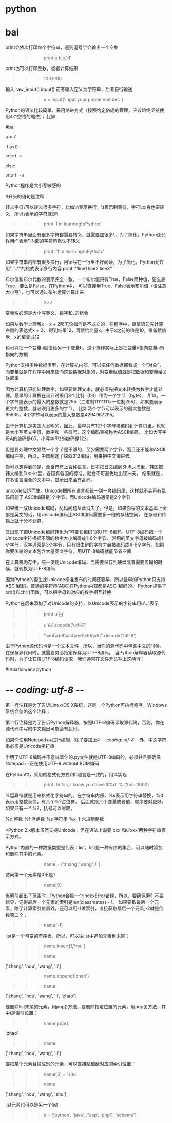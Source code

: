 # python
# bai

print会依次打印每个字符串，遇到逗号“,”会输出一个空格  
>>>print a,b,c,'d'

print也可以打印整数，或者计算结果  
>>>100+100

输入 raw_input() input() 前者输入定义为字符串，后者自行输送 
>>>a = input('input your phone number:')

Python的语法比较简单，采用缩进方式（按照约定俗成的管理，应该始终坚持使用4个空格的缩进），比如

#bai

a = 7

if a>0:

    print a
    
else:

    print -a

Python程序是大小写敏感的

#开头的语句是注释

转义字符\可以转义很多字符，比如\n表示换行，\t表示制表符，字符\本身也要转义，所以\\表示的字符就是\ 
>>>print 'I\'m learning\nPython.'

如果字符串里面有很多字符都需要转义，就需要加很多\，为了简化，Python还允许用r''表示''内部的字符串默认不转义
>>>print r'I\'m learning\nPython.'

如果字符串内部有很多换行，用\n写在一行里不好阅读，为了简化，Python允许用'''...'''的格式表示多行内容
print '''line1
line2
line3'''

布尔值和布尔代数的表示完全一致，一个布尔值只有True、False两种值，要么是True，要么是False，在Python中，
可以直接用True、False表示布尔值（请注意大小写），也可以通过布尔运算计算出来
>>>3>2

变量名必须是大小写英文、数字和_的组合

如果从数学上理解x = x + 2那无论如何是不成立的，在程序中，赋值语句先计算右侧的表达式x + 2，
得到结果12，再赋给变量x。由于x之前的值是10，重新赋值后，x的值变成12

也可以把一个变量a赋值给另一个变量b，这个操作实际上是把变量b指向变量a所指向的数据

Python支持多种数据类型，在计算机内部，可以把任何数据都看成一个“对象”，而变量就是在程序中用来指向这些数据对象的，对变量赋值就是把数据和变量给关联起来

因为计算机只能处理数字，如果要处理文本，就必须先把文本转换为数字才能处理。最早的计算机在设计时采用8个比特（bit）作为一个字节（byte），
所以，一个字节能表示的最大的整数就是255（二进制11111111=十进制255），如果要表示更大的整数，就必须用更多的字节。
比如两个字节可以表示的最大整数是65535，4个字节可以表示的最大整数是4294967295。

由于计算机是美国人发明的，因此，最早只有127个字母被编码到计算机里，也就是大小写英文字母、数字和一些符号，这个编码表被称为ASCII编码，
比如大写字母A的编码是65，小写字母z的编码是122。

但是要处理中文显然一个字节是不够的，至少需要两个字节，而且还不能和ASCII编码冲突，所以，中国制定了GB2312编码，用来把中文编进去。

你可以想得到的是，全世界有上百种语言，日本把日文编到Shift_JIS里，韩国把韩文编到Euc-kr里，各国有各国的标准，就会不可避免地出现冲突，
结果就是，在多语言混合的文本中，显示出来会有乱码。

unicode应运而生。Unicode把所有语言都统一到一套编码里，这样就不会再有乱码问题了,ASCII编码是1个字节，而Unicode编码通常是2个字节

如果统一成Unicode编码，乱码问题从此消失了。但是，如果你写的文本基本上全部是英文的话，用Unicode编码比ASCII编码需要多一倍的存储空间，
在存储和传输上就十分不划算。

又出现了把Unicode编码转化为“可变长编码”的UTF-8编码。UTF-8编码把一个Unicode字符根据不同的数字大小编码成1-6个字节，
常用的英文字母被编码成1个字节，汉字通常是3个字节，只有很生僻的字符才会被编码成4-6个字节。如果你要传输的文本包含大量英文字符，用UTF-8编码就能节省空间

在计算机内存中，统一使用Unicode编码，当需要保存到硬盘或者需要传输的时候，就转换为UTF-8编码

因为Python的诞生比Unicode标准发布的时间还要早，所以最早的Python只支持ASCII编码，普通的字符串'ABC'在Python内部都是ASCII编码的。
Python提供了ord()和chr()函数，可以把字母和对应的数字相互转换

Python在后来添加了对Unicode的支持，以Unicode表示的字符串用u'...'表示

>>>print u'白'

>>>u'白'.encode('utf-8')

>>>'\xe4\xb8\xad\xe6\x96\x87'.decode('utf-8')

由于Python源代码也是一个文本文件，所以，当你的源代码中包含中文的时候，在保存源代码时，就需要务必指定保存为UTF-8编码。
当Python解释器读取源代码时，为了让它按UTF-8编码读取，我们通常在文件开头写上这两行：

#!/usr/bin/env python

# -*- coding: utf-8 -*-

第一行注释是为了告诉Linux/OS X系统，这是一个Python可执行程序，Windows系统会忽略这个注释；

第二行注释是为了告诉Python解释器，按照UTF-8编码读取源代码，否则，你在源代码中写的中文输出可能会有乱码。

如果你使用Notepad++进行编辑，除了要加上# -*- coding: utf-8 -*-外，中文字符串必须是Unicode字符串

申明了UTF-8编码并不意味着你的.py文件就是UTF-8编码的，必须并且要确保Notepad++正在使用UTF-8 without BOM编码

在Python中，采用的格式化方式和C语言是一致的，用%实现

>>>print 'hi %s, I konw you have $%d' % ('hou',1000)

%运算符就是用来格式化字符串的。在字符串内部，%s表示用字符串替换，%d表示用整数替换，有几个%?占位符，
后面就跟几个变量或者值，顺序要对应好。如果只有一个%?，括号可以省略。

%d	整数
%f	浮点数
%s	字符串
%x	十六进制整数

*Python 2.x版本虽然支持Unicode，但在语法上需要'xxx'和u'xxx'两种字符串表示方式。

Python内置的一种数据类型是列表：list。list是一种有序的集合，可以随时添加和删除其中的元素。

>>> name = ['zhang','wang','li']

访问第一个元素是0不是1

>>>name[0]

当索引超出了范围时，Python会报一个IndexError错误，所以，要确保索引不要越界，记得最后一个元素的索引是len(classmates) - 1。
如果要取最后一个元素，除了计算索引位置外，还可以用-1做索引，直接获取最后一个元素,-2就是倒数第二个：

>>>name[-1]


list是一个可变的有序表，所以，可以往list中追加元素到末尾：

>>> name.insert(1,'hou')

>>> name

['zhang', 'hou', 'wang', 'li']

>>> name.append('zhao')

>>> name

['zhang', 'hou', 'wang', 'li', 'zhao']

要删除list末尾的元素，用pop()方法，要删除指定位置的元素，用pop(i)方法，其中i是索引位置：

>>> name.pop()

'zhao'

>>> name

['zhang', 'hou', 'wang', 'li']

要把某个元素替换成别的元素，可以直接赋值给对应的索引位置：

>>> name[3] = 'situ'

>>> name

['zhang', 'hou', 'wang', 'situ']

list元素也可以是另一个list

>>> s = ['python', 'java', ['asp', 'php'], 'scheme']
